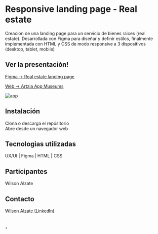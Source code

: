 # Responsive landing page - Real estate
Creacion de una landing page para un servicio de bienes raices (real estate). Desarrollada con Figma para diseñar y definir estilos, finalmente implementada con HTML y CSS de modo responsive a 3 dispositivos (desktop, tablet, mobile)

## Ver la presentación!
[Figma -> Real estate landing page](https://www.figma.com/file/ANDLj4Qs8hGobsseviWl9f/Landing-page-Real-Estate?type=design&node-id=0%3A1&mode=dev)

[Web -> Artzia App Museums](#)

<!-- imagen -->
![app](imagen)

## Instalación
Clona o descarga el repósitorio\
Abre desde un navegador web

## Tecnologias utilizadas
UX/UI | Figma | HTML | CSS 

## Participantes
Wilson Alzate

## Contacto
[Wilson Alzate (LinkedIn)](https://www.linkedin.com/in/wilson-alzate-pineda/)



## .
